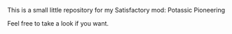 This is a small little repository for my Satisfactory mod: Potassic Pioneering

Feel free to take a look if you want.
